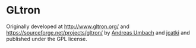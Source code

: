 # GLtron

Originally developed at http://www.gltron.org/ and https://sourceforge.net/projects/gltron/ by [Andreas Umbach](http://sourceforge.net/users/andi75) and [jcatki](http://sourceforge.net/users/jcatki) and published under the GPL license.
